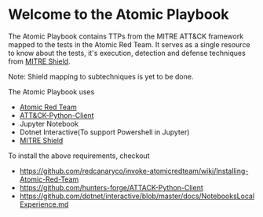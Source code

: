 # Welcome to the Atomic Playbook

The Atomic Playbook contains TTPs from the MITRE ATT&CK framework mapped to the tests in the Atomic Red Team. It serves as a single resource to know about the tests, it's execution, detection and defense techniques from [MITRE Shield](https://shield.mitre.org).

Note: Shield mapping to subtechniques is yet to be done.

The Atomic Playbook uses
- [Atomic Red Team](https://github.com/redcanaryco/atomic-red-team)
- [ATT&CK-Python-Client](https://github.com/hunters-forge/ATTACK-Python-Client)
- Jupyter Notebook
- Dotnet Interactive(To support Powershell in Jupyter)
- [MITRE Shield](https://shield.mitre.org)

To install the above requirements, checkout
- https://github.com/redcanaryco/invoke-atomicredteam/wiki/Installing-Atomic-Red-Team
- https://github.com/hunters-forge/ATTACK-Python-Client
- https://github.com/dotnet/interactive/blob/master/docs/NotebooksLocalExperience.md
